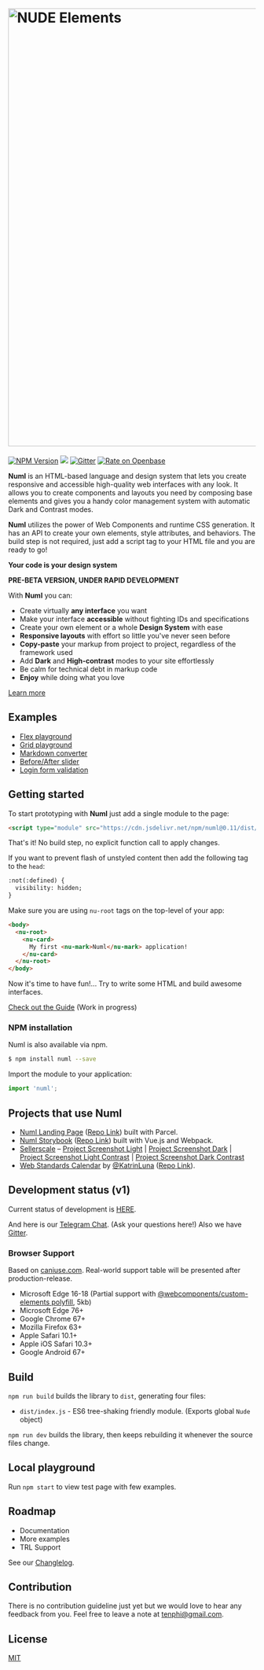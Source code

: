 # <img src="https://github.com/tenphi/nude/blob/master/images/logo.png?raw=true" alt="NUDE Elements" width="891">

[![NPM Version](https://img.shields.io/npm/v/numl.svg?style=flat)](https://www.npmjs.com/package/numl)
[![](https://img.shields.io/npm/dt/numl.svg?style=flat)](https://www.npmjs.com/package/numl)
[![Gitter](https://badges.gitter.im/tenphi/numl.svg)](https://gitter.im/tenphi/numl?utm_source=badge&utm_medium=badge&utm_campaign=pr-badge)
[![Rate on Openbase](https://badges.openbase.io/js/rating/numl.svg)](https://openbase.io/js/numl?utm_source=embedded&utm_medium=badge&utm_campaign=rate-badge)

**Numl** is an HTML-based language and design system that lets you create responsive and accessible high-quality web interfaces with any look. It allows you to create components and layouts you need by composing base elements and gives you a handy color management system with automatic Dark and Contrast modes.

**Numl** utilizes the power of Web Components and runtime CSS generation. It has an API to create your own elements, style attributes, and behaviors. The build step is not required, just add a script tag to your HTML file and you are ready to go!

**Your code is your design system**

**PRE-BETA VERSION, UNDER RAPID DEVELOPMENT**

With **Numl** you can:

* Create virtually **any interface** you want
* Make your interface **accessible** without fighting IDs and specifications
* Create your own element or a whole **Design System** with ease
* **Responsive layouts** with effort so little you've never seen before
* **Copy-paste** your markup from project to project, regardless of the framework used
* Add **Dark** and **High-contrast** modes to your site effortlessly
* Be calm for technical debt in markup code
* **Enjoy** while doing what you love

[Learn more](https://numl.design/)

## Examples

* [Flex playground](https://numl.design/storybook/layouts/flex-playground)
* [Grid playground](https://numl.design/storybook/layouts/grid-playground)
* [Markdown converter](https://numl.design/storybook/converters/markdown)
* [Before/After slider](https://numl.design/storybook/complex/before-after-slider)
* [Login form validation](https://numl.design/storybook/complex/login-form)

## Getting started

To start prototyping with **Numl** just add a single module to the page:

```html
<script type="module" src="https://cdn.jsdelivr.net/npm/numl@0.11/dist/index.js"></script>
```

That's it! No build step, no explicit function call to apply changes.

If you want to prevent flash of unstyled content then add the following tag to the `head`:

```html
:not(:defined) {
  visibility: hidden;
}
```

Make sure you are using `nu-root` tags on the top-level of your app:

```html
<body>
  <nu-root>
    <nu-card>
      My first <nu-mark>Numl</nu-mark> application!
    </nu-card>
  </nu-root>
</body>
```

Now it's time to have fun!... Try to write some HTML and build awesome interfaces.

[Check out the Guide](https://numl.design/guide/basics/base-syntax) (Work in progress)

### NPM installation

Numl is also available via npm.
```bash
$ npm install numl --save
```

Import the module to your application:
```javascript
import 'numl';
```

## Projects that use Numl

* [Numl Landing Page](https://numl.design) ([Repo Link](https://github.com/tenphi/numl.design)) built with Parcel.
* [Numl Storybook](https://numl.design/storybook) ([Repo Link](https://github.com/tenphi/numl-storybook)) built with Vue.js and Webpack.
* [Sellerscale](https://sellerscale.com) – [Project Screenshot Light](https://github.com/tenphi/nude/blob/master/images/example-app-light.png?raw=true) | [Project Screenshot Dark](https://github.com/tenphi/nude/blob/master/images/example-app-dark.png?raw=true) | [Project Screenshot Light Contrast](https://github.com/tenphi/nude/blob/master/images/example-app-light-contrast.png?raw=true) | [Project Screenshot Dark Contrast](https://github.com/tenphi/nude/blob/master/images/example-app-dark-contrast.png?raw=true)
* [Web Standards Calendar](https://frontend-events-numl.now.sh/) by [@KatrinLuna](https://github.com/katrinLuna) ([Repo Link](https://github.com/katrinLuna/frontend-events-numl)).

## Development status (v1)

Current status of development is [HERE](https://github.com/tenphi/nude/projects/1).

And here is our [Telegram Chat](https://tele.click/numldesign). (Ask your questions here!)
Also we have [Gitter](https://gitter.im/tenphi/numl).

### Browser Support

Based on [caniuse.com](caniuse.com). Real-world support table will be presented after production-release.

* Microsoft Edge 16-18 (Partial support with [@webcomponents/custom-elements polyfill](https://github.com/webcomponents/polyfills/tree/master/packages/custom-elements), 5kb)
* Microsoft Edge 76+
* Google Chrome 67+
* Mozilla Firefox 63+
* Apple Safari 10.1+
* Apple iOS Safari 10.3+
* Google Android 67+

## Build

`npm run build` builds the library to `dist`, generating four files:

* `dist/index.js` - ES6 tree-shaking friendly module. (Exports global `Nude` object)

`npm run dev` builds the library, then keeps rebuilding it whenever the source files change.

## Local playground

Run `npm start` to view test page with few examples.

## Roadmap

* Documentation
* More examples
* TRL Support

See our [Changlelog](https://numl.design/guide/changelog).

## Contribution

There is no contribution guideline just yet but we would love to hear any feedback from you. Feel free to leave a note at [tenphi@gmail.com](mailto:tenphi@gmail.com?subject=Numl%20Feeback).

## License

[MIT](LICENSE)
